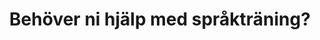 ---
title: Behöver ni hjälp med språkträning?
description: Språkträning Dialogen är en tjänst i Nedervetil, Kronoby som hjälper till med kommunikation hos barn med hjälp av Karlstadmodellen.
image: /img/background.jpg
socialmedia:
  facebook: https://www.facebook.com/hanseneivor/
  instagram:
contact:
  address: 'Pelostrandvägen 96, Nedervetil'
  email: dialogen.eivor@gmail.com
  name: Eivor Hansén
  phone: 050 5940804
info:
  image: /img/logo.svg
  text: >-
    Mitt företag heter ’Språkträning Dialogen’ och jag ställer gärna upp och
    handleder, ger tips och idéer för barn med olika typer av språkstörningar.
blurbs:
  - image: /img/magic.svg
    text: >-
      Vi tar så lätt språket för givet och tror att alla barn börjar prata per
      automatik. Så var det inte hos oss.
  - image: /img/baby.svg
    text: >-
      Vår yngste son föddes med Downs syndrom och tack vare honom kom jag i
      kontakt med Karlstadmodellen. En ny värld öppnades!  Utan språk-vem är du
      då?
  - image: /img/edu.svg
    text: >-
      Jag utbildade mig till handledare i Karlstadmodellen 2012-2015 och innan
      dess har jag jobbat som klasslärare i över 15 år. Jag har fyra barn och
      vill tro att jag sitter på rätt god erfarenhet av språkträning.
sections:
  - title: Karlstadmodellen
    image: /img/karlstad.jpg
    link: 'http://www.karlstadmodellen.se/'
    linkText: Läs mer om Karlstadmodellen
    text: >-
      En språkträningsmodell utvecklad av Irene Johansson. Den bygger på fem
      gruntankar: steget     före, empowerment, kontinuitet, tydliggörande och
      struktur
  - title: Babblarna
    image: /img/babblarna.jpg
    link: 'http://babblarna.se/om-babblarna/'
    linkText: Läs mer om Babblarna
    text: >-
      Babblarna har blivit populära hos yngre barn. Ett tillltalande
      träningsmaterial som Irene Johansson utvecklade för språkträning med yngre
      barn.
---